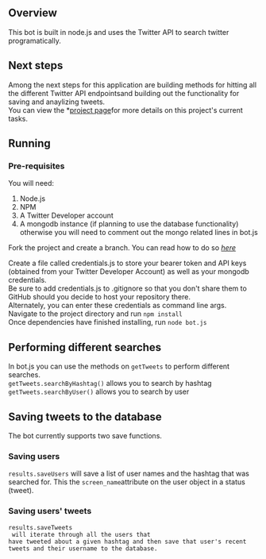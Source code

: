 ## Overview 

This bot is built in node.js and uses the Twitter API to search twitter programatically. </br>
 
## Next steps
Among the next steps for this application are building methods for hitting all the different Twitter API endpointsand building out the functionality for saving and anaylizing tweets.</br>
You can view the *[project page](https://github.com/pmcder/node-twitter-bot/projects)for more details on this project's current tasks.

## Running 

### Pre-requisites
You will need: </br>
1. Node.js
2. NPM
3. A Twitter Developer account
4. A mongodb instance (if planning to use the database functionality) otherwise you will need to comment out the mongo related lines in bot.js


Fork the project and create a branch. You can read how to do so *[here](https://docs.github.com/en/github/collaborating-with-pull-requests/proposing-changes-to-your-work-with-pull-requests/creating-and-deleting-branches-within-your-repository)* </br>

Create a file called credentials.js to store your bearer token and API keys (obtained from your Twitter Developer Account) as well as your mongodb credentials.
</br>Be sure to add credentials.js to .gitignore so that you don't share them to GitHub should you decide to host your repository there.</br>
Alternately, you can enter these credentials as command line args.
</br>
Navigate to the project directory and run <code>npm install</code> </br>
Once dependencies have finished installing, run <code>node bot.js</code>
</br>

## Performing different searches
In bot.js you can use the methods on <code>getTweets</code> to perform different searches.</br>
<code>getTweets.searchByHashtag()</code> allows you to search by hashtag</br>
<code>getTweets.searchByUser()</code> allows you to search by user</br>

## Saving tweets to the database
The bot currently supports two save functions.</br>
### Saving users
<code>results.saveUsers</code> will save a list of user names and the hashtag that was searched for. This the <code>screen_name</code>attribute on the user object in a status (tweet). </br>
### Saving users' tweets</br>
<code>results.saveTweets</br> will iterate through all the users that have tweeted about a given hashtag and then save that user's recent tweets and their username to the database.










